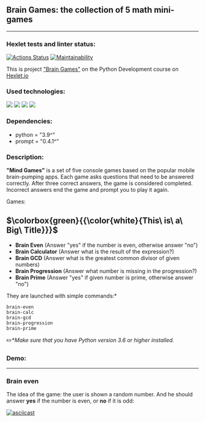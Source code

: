 ## Brain Games: the collection of 5 math mini-games
<hr>

### Hexlet tests and linter status:
[![Actions Status](https://github.com/MirDima/python-project-49/workflows/hexlet-check/badge.svg)](https://github.com/MirDima/python-project-49/actions)
[![Maintainability](https://api.codeclimate.com/v1/badges/bec2e7bde587b5f87eb8/maintainability)](https://codeclimate.com/github/MirDima/python-project-49/maintainability)

This is project ["Brain Games"](https://ru.hexlet.io/programs/python/projects/49) on the Python Development course on [Hexlet.io](https://ru.hexlet.io/programs/python)

### Used technologies:
![](https://img.shields.io/badge/language-python-blue)
![](https://img.shields.io/badge/lybrary-prompt-brightgreen)
![](https://img.shields.io/badge/lybrary-random-orange)
![](https://img.shields.io/badge/lybrary-math-ff67b4)

### Dependencies:

* python = "3.9^"
* prompt = "0.4.1^"

### Description:

**"Mind Games"** is a set of five console games based on the popular mobile brain-pumping apps. Each game asks questions that need to be answered correctly. After three correct answers, the game is considered completed. Incorrect answers end the game and prompt you to play it again. 

Games:

## $\colorbox{green}{{\color{white}{This\ is\ a\ Big\ Title}}}$

* __Brain Even__ (Answer "yes" if the number is even, otherwise answer "no")
* __<g>Brain Calculator__ (Answer what is the result of the expression?)
* __Brain GCD__ (Answer what is the greatest common divisor of given numbers)
* __Brain Progression__ (Answer what number is missing in the progression?)
* __Brain Prime__ (Answer "yes" if given number is prime, otherwise answer "no")

They are launched with simple commands:*
```commandline
brain-even
brain-calc
brain-gcd
brain-progression
brain-prime
```
:pencil2:*_Make sure that you have Python version 3.6 or higher installed._

### Demo:
<hr>

### Brain even
The idea of the game: the user is shown a random number. 
And he should answer **yes** if the number is even, or **no** if it is odd:

[![asciicast](https://asciinema.org/a/563273.svg)](https://asciinema.org/a/563273)


